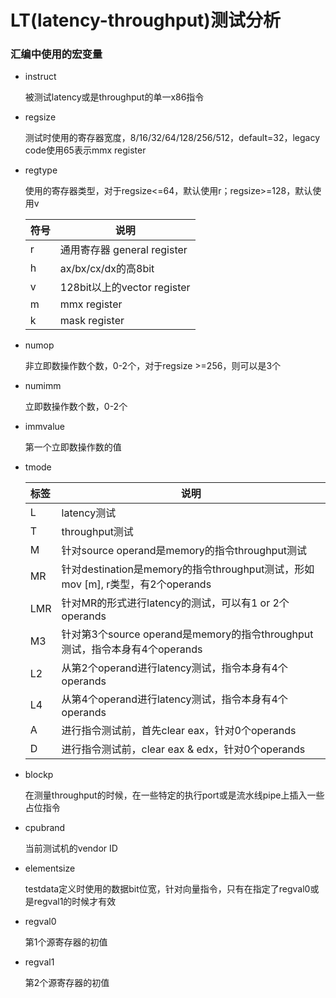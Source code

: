 # LT(latency-throughput)测试分析

### 汇编中使用的宏变量

- instruct

  被测试latency或是throughput的单一x86指令

- regsize

  测试时使用的寄存器宽度，8/16/32/64/128/256/512，default=32，legacy code使用65表示mmx register

- regtype

  使用的寄存器类型，对于regsize<=64，默认使用r；regsize>=128，默认使用v

  | 符号 | 说明                        |
  | ---- | --------------------------- |
  | r    | 通用寄存器 general register |
  | h    | ax/bx/cx/dx的高8bit         |
  | v    | 128bit以上的vector register |
  | m    | mmx register                |
  | k    | mask register               |

- numop

  非立即数操作数个数，0-2个，对于regsize >=256，则可以是3个

- numimm

  立即数操作数个数，0-2个

- immvalue

  第一个立即数操作数的值

- tmode

  | 标签 | 说明                                                         |
  | :--- | ------------------------------------------------------------ |
  | L    | latency测试                                                  |
  | T    | throughput测试                                               |
  | M    | 针对source operand是memory的指令throughput测试               |
  | MR   | 针对destination是memory的指令throughput测试，形如mov [m], r类型，有2个operands |
  | LMR  | 针对MR的形式进行latency的测试，可以有1 or 2个operands        |
  | M3   | 针对第3个source operand是memory的指令throughput测试，指令本身有4个operands |
  | L2   | 从第2个operand进行latency测试，指令本身有4个operands         |
  | L4   | 从第4个operand进行latency测试，指令本身有4个operands         |
  | A    | 进行指令测试前，首先clear eax，针对0个operands               |
  | D    | 进行指令测试前，clear eax & edx，针对0个operands             |

- blockp

  在测量throughput的时候，在一些特定的执行port或是流水线pipe上插入一些占位指令

- cpubrand

  当前测试机的vendor ID

- elementsize

  testdata定义时使用的数据bit位宽，针对向量指令，只有在指定了regval0或是regval1的时候才有效

- regval0

  第1个源寄存器的初值

- regval1

  第2个源寄存器的初值

